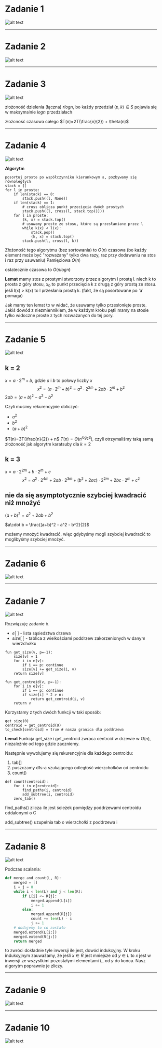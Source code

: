 # Zadanie 1

![alt text](image-29.png)

---

# Zadanie 2

![alt text](image-30.png)

---

# Zadanie 3

![alt text](image-31.png)

złożoność dzielenia (łączna) $rlogn$, bo każdy przedział $(p, k)\in S$ pojawia się w maksymalnie $logn$ przedziałach

złożoność czasowa całego 
$T(n)=2T(\frac{n}{2}) + \theta(n)$

---

# Zadanie 4

![alt text](image-32.png)

**Algorytm**
```
posortuj proste po współczynniku kierunkowym a, pozbywamy się równoległych
stack = [] 
for l in proste:
	if len(stack) == 0:
		stack.push((l, None))
	if len(stack) == 1:
		# cross oblicza punkt przecięcia dwóch prostych
		stack.push((l, cross(l, stack.top())))
	for l in proste:
		(k, x) = stack.top()
		# usuwamy proste ze stosu, które są przesłaniane przez l
		while k(x) < l(x): 
			stack.pop()
			(k, x) = stack.top()
		stack.push(l, cross(l, k))
```
Złożoność tego algorytmu (bez sortowania) to $O(n)$ czasowa (bo każdy element może być "rozważany" tylko dwa razy, raz przy dodawaniu na stos i raz przy usuwaniu)
Pamięciowa $O(n)$

ostatecznie czasowa to $O(nlogn)$ 

**Lemat**
mamy stos z prostymi stworzony przez algorytm i prostą l.
niech k to prosta z góry stosu, $x_0$ to punkt przecięcia k z drugą z góry prostą ze stosu.
jeśli l(x) > k(x) to l przesłania prostą k. 
(fakt, że są posortowane po 'a' pomaga)

Jak mamy ten lemat to w widać, że usuwamy tylko przesłonięte proste.
Jakiś dowód z niezmiennikiem, że w każdym kroku pętli mamy na stosie tylko widoczne proste z tych rozważanych do tej pory.

---
# Zadanie 5

![alt text](image-33.png)

## k = 2

$x = a \cdot 2^m + b$, gdzie $a$ i $b$ to połowy liczby $x$
$$x^2=(a\cdot 2^m+b)^2=a^2\cdot2^{2m}+2ab\cdot2^m+b^2$$
$2ab = (a + b)^2 - a^2 - b^2$

Czyli musimy rekurencyjnie obliczyć:
- $a^2$
- $b^2$
- $(a+b)^2$

$T(n)=3T(\frac{n}{2}) + n$
$T(n)=\Theta(n^{log_{2}3})$, czyli otrzymaliśmy taką samą złożoność jak algorytm karatsuby dla $k=2$

## k = 3

$x= a \cdot 2^{2m} + b \cdot 2^m + c$
$$x^2 = a^2\cdot2^{4m} + 2ab\cdot2^{3m}+(b^2+2ac)\cdot2^{2m} + 2bc\cdot2^m+c^2$$

## nie da się asymptotycznie szybciej kwadracić niż mnożyć

$(a+b)^2 = a^2 + 2ab + b^2$

$a\cdot b = \frac{(a+b)^2 - a^2 - b^2}{2}$ 

możemy mnożyć kwadracić, więc gdybyśmy mogli szybciej kwadracić to moglibyśmy szybciej mnożyć.


---

# Zadanie 6

![alt text](image-34.png)

---
# Zadanie 7

![alt text](image-35.png)

Rozwiązuję zadanie b.

- $e[\:]$ - lista sąsiedztwa drzewa
- $size[\:]$ - tablica z wielkościami poddrzew zakorzenionych w danym wierzchołku

```
fun get_size(v, p=-1):
	size[v] = 1
	for i in e[v]:
		if i == p: continue
		size[v] += get_size(i, v)
	return size[v]
```

```
fun get_centroid(v, p=-1):
	for i in e[v]:
		if i == p: continue
		if size[i] * 2 > n:
			return get_centroid(i, v)
	return v
```

Korzystamy z tych dwóch funkcji w taki sposób:
```
get_size(0)
centroid = get_centroid(0)
to_check[centroid] = true # nasza granica dla poddrzewa
```

**Lemat**
Funkcja get_size i get_centroid zwraca centroid w drzewie w $O(n)$, niezależnie od tego gdzie zaczniemy.

Następnie wywołujemy się rekurencyjnie dla każdego centroidu:
1) tab[]
2) puszczamy dfs-a szukającego odległość wierzchołków od centroidu
3) count()

```
def count(centroid):
	for i in e[centroid]:
		find_paths(i, centroid)
		add_subtree(i, centroid)
	zero_tab()
```

find_paths() zlicza ile jest ścieżek pomiędzy poddrzewami centroidu oddalonymi o C

add_subtree() uzupełnia tab o wierzchołki z poddrzewa i

---

# Zadanie 8

![alt text](image-36.png)

Podczas scalania:
```python
def merge_and_count(L, R):
    merged = []
    i = j = 0
    while i < len(L) and j < len(R):
        if L[i] <= R[j]:
            merged.append(L[i])
            i += 1
        else:
            merged.append(R[j])
            count += len(L) - i
            j += 1
    # dodajemy to co zostało
    merged.extend(L[i:])
    merged.extend(R[j:])
    return merged
```

to zwróci dokładnie tyle inwersji ile jest, dowód indukcyjny.
W kroku indukcyjnym zauważamy, że jeśli $x \in R$ jest mniejsze od $y \in L$ to $x$ jest w inwersji ze wszystkimi pozostałymi elementami $L$, od $y$ do końca.
Nasz algorytm poprawnie je zliczy.

---

# Zadanie 9

![alt text](image-37.png)

---

# Zadanie 10

![alt text](image-38.png)